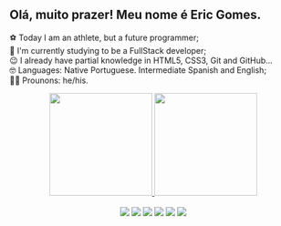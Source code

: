 ## Olá, muito prazer! Meu nome é Eric Gomes.

⚽ Today I am an athlete, but a future programmer; <br>
👀 I'm currently studying to be a FullStack developer; <br>
😉 I already have partial knowledge in HTML5, CSS3, Git and GitHub... <br>
🤓 Languages: Native Portuguese. Intermediate Spanish and English; <br>
🐱‍👤 Prounons: he/his.

<div align="center">
  <a href="https://github.com/rafaballerini">
  <img height="180em" src="https://github-readme-stats.vercel.app/api?username=ericsgo&show_icons=true&theme=dracula&include_all_commits=true&count_private=true"/>
  <img height="180em" src="https://github-readme-stats.vercel.app/api/top-langs/?username=ericsgo&layout=compact&langs_count=7&theme=dracula"/>
</div>
  
  <br>

<div align="center">
  <a href="https://www.youtube.com/channel/UCpJnyeiYlk7eknWaAfw-wiw" target="_blank"><img src="https://img.shields.io/badge/YouTube-FF0000?style=for-the-badge&logo=youtube&logoColor=white" target="_blank"></a>
<a href="https://www.instagram.com/ericsgo/" target="_blank"><img src="https://img.shields.io/badge/-Instagram-%23E4405F?style=for-the-badge&logo=instagram&logoColor=white" target="_blank"></a>
  <a href="https://twitter.com/erictchuco" target="_blank"><img src="https://img.shields.io/badge/Twitter-1DA1F2?style=for-the-badge&logo=twitter&logoColor=white" target="_blank"></a>
  <a href="https://www.facebook.com/erictchuco/" target="_blank"><img src="https://img.shields.io/badge/Facebook-1877F2?style=for-the-badge&logo=facebook&logoColor=white"_blank"></a>
<a href = "mailto:ericgomesoficial111@gmail.com"><img src="https://img.shields.io/badge/-Gmail-%23333?style=for-the-badge&logo=gmail&logoColor=white" target="_blank"></a>
  <a href="https://www.linkedin.com/in/eric-gomes-95ba25175/" target="_blank"><img src="https://img.shields.io/badge/LinkedIn-0077B5?style=for-the-badge&logo=linkedin&logoColor=white" target="_blank"></a> 
</div>
